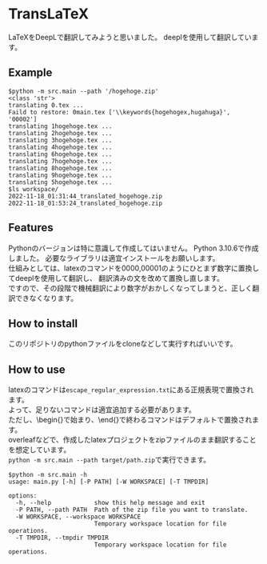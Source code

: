 # TransLaTeX
LaTeXをDeepLで翻訳してみようと思いました。
deeplを使用して翻訳しています。
## Example
```console
$python -m src.main --path '/hogehoge.zip' 
<class 'str'>
translating 0.tex ...
Faild to restore: 0main.tex ['\\keywords{hogehogex,hugahuga}', '00002']
translating 1hogehoge.tex ...
translating 2hogehoge.tex ...
translating 3hogehoge.tex ...
translating 4hogehoge.tex ...
translating 6hogehoge.tex ...
translating 7hogehoge.tex ...
translating 8hogehoge.tex ...
translating 9hogehoge.tex ...
translating 5hogehoge.tex ...
$ls workspace/
2022-11-18_01:31:44_translated_hogehoge.zip
2022-11-18_01:53:24_translated_hogehoge.zip
```

## Features
Pythonのバージョンは特に意識して作成してはいません。
Python 3.10.6で作成しました。
必要なライブラリは適宜インストールをお願いします。<br>
仕組みとしては、latexのコマンドを0000,00001のようにひとまず数字に置換してdeeplを使用して翻訳し、
翻訳済みの文を改めて置換し直します。<br>
ですので、その段階で機械翻訳により数字がおかしくなってしまうと、正しく翻訳できなくなります。
## How to install
このリポジトリのpythonファイルをcloneなどして実行すればいいです。
## How to use
latexのコマンドは`escape_regular_expression.txt`にある正規表現で置換されます。<br>
よって、足りないコマンドは適宜追加する必要があります。<br>
ただし、\begin{}で始まり、\end{}で終わるコマンドはデフォルトで置換されます。<br>
overleafなどで、作成したlatexプロジェクトをzipファイルのまま翻訳することを想定しています。<br>
`python -m src.main --path target/path.zip`で実行できます。<br>
```cosole
$python -m src.main -h
usage: main.py [-h] [-P PATH] [-W WORKSPACE] [-T TMPDIR]

options:
  -h, --help            show this help message and exit
  -P PATH, --path PATH  Path of the zip file you want to translate.
  -W WORKSPACE, --workspace WORKSPACE
                        Temporary workspace location for file operations.
  -T TMPDIR, --tmpdir TMPDIR
                        Temporary workspace location for file operations.
```
